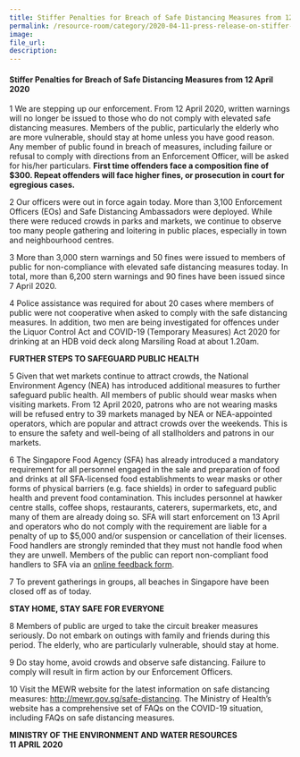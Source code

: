 ```yaml
---  
title: Stiffer Penalties for Breach of Safe Distancing Measures from 12 April 2020  
permalink: /resource-room/category/2020-04-11-press-release-on-stiffer-fines-for-breach-of-safe-distancing-measures/  
image:  
file_url:  
description:  
---  
```


#### Stiffer Penalties for Breach of Safe Distancing Measures from 12 April 2020  

1 We are stepping up our enforcement. From 12 April 2020, written warnings will no longer be issued to those who do not comply with elevated safe distancing measures. Members of the public, particularly the elderly who are more vulnerable, should stay at home unless you have good reason. Any member of public found in breach of measures, including failure or refusal to comply with directions from an Enforcement Officer, will be asked for his/her particulars. **First time offenders face a composition fine of $300. Repeat offenders will face higher fines, or prosecution in court for egregious cases.**  

2 Our officers were out in force again today. More than 3,100 Enforcement Officers (EOs) and Safe Distancing Ambassadors were deployed. While there were reduced crowds in parks and markets, we continue to observe too many people gathering and loitering in public places, especially in town and neighbourhood centres.  

3 More than 3,000 stern warnings and 50 fines were issued to members of public for non-compliance with elevated safe distancing measures today. In total, more than 6,200 stern warnings and 90 fines have been issued since 7 April 2020.  

4 	Police assistance was required for about 20 cases where members of public were not cooperative when asked to comply with the safe distancing measures. In addition, two men are being investigated for offences under the Liquor Control Act and COVID-19 (Temporary Measures) Act 2020 for drinking at an HDB void deck along Marsiling Road at about 1.20am.  

**FURTHER STEPS TO SAFEGUARD PUBLIC HEALTH**  

5 Given that wet markets continue to attract crowds, the National Environment Agency (NEA) has introduced additional measures to further safeguard public health. All members of public should wear masks when visiting markets. From 12 April 2020, patrons who are not wearing masks will be refused entry to 39 markets managed by NEA or NEA-appointed operators, which are popular and attract crowds over the weekends. This is to ensure the safety and well-being of all stallholders and patrons in our markets.  

6 The Singapore Food Agency (SFA) has already introduced a mandatory requirement for all personnel engaged in the sale and preparation of food and drinks at all SFA-licensed food establishments to wear masks or other forms of physical barriers (e.g. face shields) in order to safeguard public health and prevent food contamination. This includes personnel at hawker centre stalls, coffee shops, restaurants, caterers, supermarkets, etc, and many of them are already doing so. SFA will start enforcement on 13 April and operators who do not comply with the requirement are liable for a penalty of up to $5,000 and/or suspension or cancellation of their licenses. Food handlers are strongly reminded that they must not handle food when they are unwell. Members of the public can report non-compliant food handlers to SFA via an [online feedback form](www.sfa.gov.sg/feedback).  

7 To prevent gatherings in groups, all beaches in Singapore have been closed off as of today.  

**STAY HOME, STAY SAFE FOR EVERYONE**  

8 Members of public are urged to take the circuit breaker measures seriously. Do not embark on outings with family and friends during this period. The elderly, who are particularly vulnerable, should stay at home.  

9 Do stay home, avoid crowds and observe safe distancing. Failure to comply will result in firm action by our Enforcement Officers.  

10 Visit the MEWR website for the latest information on safe distancing measures: <http://mewr.gov.sg/safe-distancing>. The Ministry of Health’s website has a comprehensive set of FAQs on the COVID-19 situation, including FAQs on safe distancing measures.  

**MINISTRY OF THE ENVIRONMENT AND WATER RESOURCES**  
**11 APRIL 2020**  
